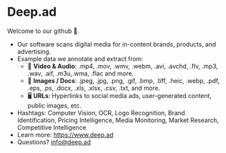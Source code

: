 # Deep.ad
Welcome to our github 🤘.
- Our software scans digital media for in-content brands, products, and advertising. 
- Example data we annotate and extract from:
  -  🎥 **Video & Audio**: .mp4, .mov, .wmv, .webm, .avi, .avchd, .flv, .mp3, .wav, .aif, .m3u,.wma, .flac and more.
  - 📸 **Images / Docs**: .jpeg, .jpg, .png, .gif, .bmp, .tiff, .heic, .webp, .pdf, .eps, .ps, .docx, .xls, .xlsx, .csv, .txt, and more.
  -   🖥️ **URLs**: Hyperlinks to social media ads, user-generated content, public images, etc.
- Hashtags: Computer Vision, OCR, Logo Recognition, Brand Identification, Pricing Intelligence, Media Monitoring, Market Research, Competitive Intelligence
- Learn more: https://www.deep.ad
- Questions? info@deep.ad
